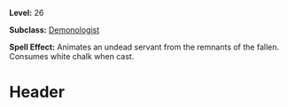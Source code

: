 <!-- TITLE: Spell: Invoke Ghast -->
<!-- SUBTITLE:  -->

**Level:** 26

**Subclass:** [Demonologist](demonologist)

**Spell Effect:** Animates an undead servant from the remnants of the fallen.  Consumes white chalk when cast.

# Header